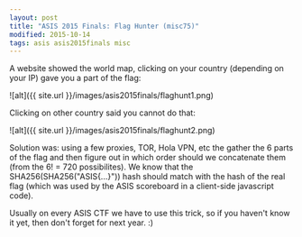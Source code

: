 ```yaml
---
layout: post
title: "ASIS 2015 Finals: Flag Hunter (misc75)"
modified: 2015-10-14
tags: asis asis2015finals misc
---
```


A website showed the world map, clicking on your country (depending on your IP) gave you a part of the flag:

![alt]({{ site.url }}/images/asis2015finals/flaghunt1.png)

Clicking on other country said you cannot do that:

![alt]({{ site.url }}/images/asis2015finals/flaghunt2.png)

Solution was: using a few proxies, TOR, Hola VPN, etc the gather the 6 parts of the flag and then figure out in which order should we concatenate them (from the 6! = 720 possibilites). We know that the SHA256(SHA256("ASIS{...}")) hash should match with the hash of the real flag (which was used by the ASIS scoreboard in a client-side javascript code).

Usually on every ASIS CTF we have to use this trick, so if you haven't know it yet, then don't forget for next year. :)